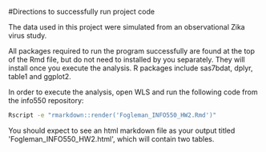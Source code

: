 #Directions to successfully run project code

The data used in this project were simulated from an observational Zika virus study.

All packages required to run the program successfully are found at the top of the Rmd file, but do not need to installed by you separately. They will install once you execute the analysis. R packages include sas7bdat, dplyr, table1 and ggplot2.

In order to execute the analysis, open WLS and run the following code from the info550 repository:

```bash
Rscript -e "rmarkdown::render('Fogleman_INFO550_HW2.Rmd')"
```

You should expect to see an html markdown file as your output titled 'Fogleman_INFO550_HW2.html', which will contain two tables.
